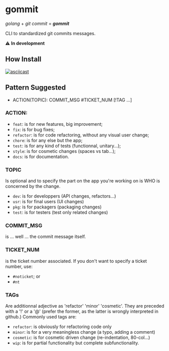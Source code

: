 # gommit

*golang* + *git commit* = _**gommit**_

CLI to standardized git commits messages.

:warning: **In development**

## How Install

[![asciicast](https://asciinema.org/a/413917.svg)](https://asciinema.org/a/413917)

## Pattern Suggested

- ACTION(TOPIC): COMMIT_MSG #TICKET_NUM [!TAG ...]

### ACTION:

- `feat`: is for new features, big improvement;
- `fix`: is for bug fixes;
- `refactor`: is for code refactoring, without any visual user change;
- `chore`: is for any else but the app;
- `test`: is for any kind of tests (functionnal, unitary...);
- `style`: is for cosmetic changes (spaces vs tab...);
- `docs`: is for documentation.

### TOPIC 

Is optional and to specify the part on the app you're working on is WHO is concerned by the change.

- `dev`:  is for developpers (API changes, refactors...)
- `usr`:  is for final users (UI changes)
- `pkg`:  is for packagers   (packaging changes)
- `test`: is for testers     (test only related changes)

### COMMIT_MSG 

is ... well ... the commit message itself.

### TICKET_NUM 

is the ticket number associated. If you don't want to specify a ticket number, use:

- `#noticket`; or
- `#nt`

### TAGs 

Are additionnal adjective as 'refactor' 'minor' 'cosmetic'. They are preceded with a '!' or a '@' (prefer the former, as the latter is wrongly interpreted in github.) Commonly used tags are:

- `refactor`: is obviously for refactoring code only
- `minor`: is for a very meaningless change (a typo, adding a comment)
- `cosmetic`: is for cosmetic driven change (re-indentation, 80-col...)
- `wip`: is for partial functionality but complete subfunctionality.

